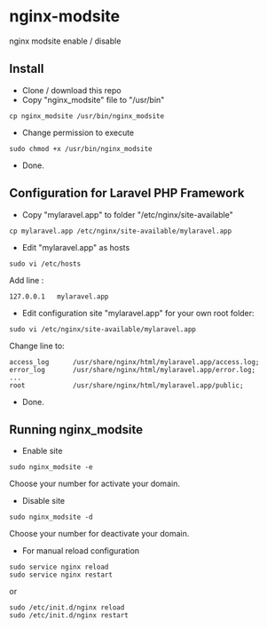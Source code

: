 # nginx-modsite #
nginx modsite enable / disable 

## Install ##
* Clone / download this repo
* Copy "nginx_modsite" file to "/usr/bin"
```
cp nginx_modsite /usr/bin/nginx_modsite
```
* Change permission to execute 
```
sudo chmod +x /usr/bin/nginx_modsite
```
* Done.


## Configuration for Laravel PHP Framework ##
* Copy "mylaravel.app" to folder "/etc/nginx/site-available"
```
cp mylaravel.app /etc/nginx/site-available/mylaravel.app
```
* Edit "mylaravel.app" as hosts
```
sudo vi /etc/hosts
```
Add line :
```
127.0.0.1   mylaravel.app
```
* Edit configuration site "mylaravel.app" for your own root folder:
```
sudo vi /etc/nginx/site-available/mylaravel.app
``` 
Change line to:
```
access_log      /usr/share/nginx/html/mylaravel.app/access.log;  
error_log       /usr/share/nginx/html/mylaravel.app/error.log;
...
root            /usr/share/nginx/html/mylaravel.app/public;
```
* Done.



## Running nginx_modsite ##
* Enable site
```
sudo nginx_modsite -e
```
Choose your number for activate your domain.
* Disable site
```
sudo nginx_modsite -d
```
Choose your number for deactivate your domain.
* For manual reload configuration
```
sudo service nginx reload
sudo service nginx restart
```
or
```
sudo /etc/init.d/nginx reload
sudo /etc/init.d/nginx restart
```

